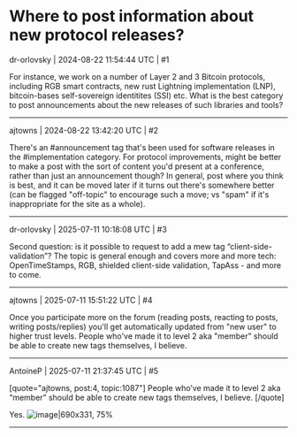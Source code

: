 # Where to post information about new protocol releases?

dr-orlovsky | 2024-08-22 11:54:44 UTC | #1

For instance, we work on a number of Layer 2 and 3 Bitcoin protocols, including RGB smart contracts, new rust Lightning implementation (LNP), bitcoin-bases self-sovereign identitites (SSI) etc. What is the best category to post announcements about the new releases of such libraries and tools?

-------------------------

ajtowns | 2024-08-22 13:42:20 UTC | #2

There's an #announcement tag that's been used for software releases in the #implementation category. For protocol improvements, might be better to make a post with the sort of content you'd present at a conference, rather than just an announcement though? In general, post where you think is best, and it can be moved later if it turns out there's somewhere better (can be flagged "off-topic" to encourage such a move; vs "spam" if it's inappropriate for the site as a whole).

-------------------------

dr-orlovsky | 2025-07-11 10:18:08 UTC | #3

Second question: is it possible to request to add a mew tag “client-side-validation”? The topic is general enough and covers more and more tech: OpenTimeStamps, RGB, shielded client-side validation, TapAss - and more to come.

-------------------------

ajtowns | 2025-07-11 15:51:22 UTC | #4

Once you participate more on the forum (reading posts, reacting to posts, writing posts/replies) you'll get automatically updated from "new user" to higher trust levels. People who've made it to level 2 aka "member" should be able to create new tags themselves, I believe.

-------------------------

AntoineP | 2025-07-11 21:37:45 UTC | #5

[quote="ajtowns, post:4, topic:1087"]
People who’ve made it to level 2 aka “member” should be able to create new tags themselves, I believe.
[/quote]

Yes.
![image|690x331, 75%](upload://cLnkLHgqouQb9SKR5fYN5zvcfj3.png)

-------------------------

